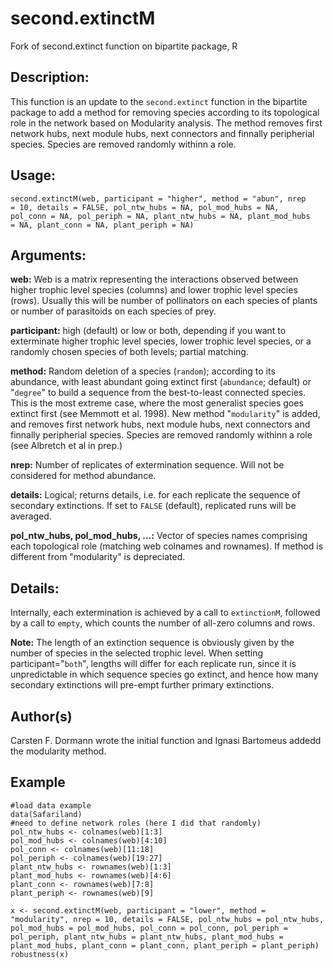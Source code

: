 second.extinctM
===============

Fork of second.extinct function on bipartite package, R

Description: 
------------
This function is an update to the ```second.extinct``` function in the bipartite package to add a method for removing species according to its topological role in the network based on Modularity analysis. The method removes first network hubs, next module hubs, next connectors and finnally peripherial species. Species are removed randomly withinn a role.

Usage:
------
```
second.extinctM(web, participant = "higher", method = "abun", nrep
= 10, details = FALSE, pol_ntw_hubs = NA, pol_mod_hubs = NA,
pol_conn = NA, pol_periph = NA, plant_ntw_hubs = NA, plant_mod_hubs
= NA, plant_conn = NA, plant_periph = NA)
```

Arguments:
----------

**web:** Web is a matrix representing the interactions observed between higher trophic level species (columns) and lower trophic level species (rows). Usually this will be number of pollinators on each species of plants or number of parasitoids on each species of prey.

**participant:** high (default) or low or both, depending if you want to exterminate higher trophic level species, lower trophic level species, or a randomly chosen species of both levels; partial matching.

**method:** Random deletion of a species (```random```); according to its abundance, with least abundant going extinct first (```abundance```; default) or "```degree```" to build a sequence from the best-to-least connected species. This is the most extreme case, where the most generalist species goes extinct first (see Memmott et al. 1998). New method "```modularity```" is added, and removes first network hubs, next module hubs, next connectors and finnally peripherial species. Species are removed randomly withinn a role (see Albretch et al in prep.)

**nrep:** Number of replicates of extermination sequence. Will not be considered for method abundance.

**details:** Logical; returns details, i.e. for each replicate the sequence of secondary extinctions. If set to ```FALSE``` (default), replicated runs will be averaged.

**pol_ntw_hubs, pol_mod_hubs, ...:** Vector of species names comprising each topological role (matching web colnames and rownames). If method is different from "modularity" is depreciated.


Details:
--------

Internally, each extermination is achieved by a call to ```extinctionM```, followed by a call to ```empty```, which counts the number of all-zero columns and rows.

**Note:** The length of an extinction sequence is obviously given by the number of species in the selected trophic level. When setting participant="```both```", lengths will differ for each replicate run, since it is unpredictable in which sequence species go extinct, and hence how many secondary extinctions will pre-empt further primary extinctions.

Author(s)
---------
Carsten F. Dormann wrote the initial function and Ignasi Bartomeus addedd the modularity method.

Example
-------
```
#load data example
data(Safariland)
#need to define network roles (here I did that randomly)
pol_ntw_hubs <- colnames(web)[1:3]
pol_mod_hubs <- colnames(web)[4:10]
pol_conn <- colnames(web)[11:18]
pol_periph <- colnames(web)[19:27]
plant_ntw_hubs <- rownames(web)[1:3]
plant_mod_hubs <- rownames(web)[4:6]
plant_conn <- rownames(web)[7:8]
plant_periph <- rownames(web)[9]

x <- second.extinctM(web, participant = "lower", method = "modularity", nrep = 10, details = FALSE, pol_ntw_hubs = pol_ntw_hubs, pol_mod_hubs = pol_mod_hubs, pol_conn = pol_conn, pol_periph = pol_periph, plant_ntw_hubs = plant_ntw_hubs, plant_mod_hubs = plant_mod_hubs, plant_conn = plant_conn, plant_periph = plant_periph)
robustness(x)
```